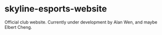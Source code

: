 # skyline-esports-website
Official club website. Currently under development by Alan Wen, and maybe Elbert Cheng.
